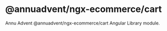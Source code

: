 
# @annuadvent/ngx-ecommerce/cart

Annu Advent @annuadvent/ngx-ecommerce/cart Angular Library module.
